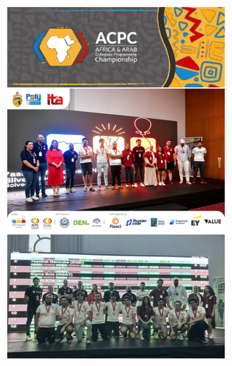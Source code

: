 <div align="center">
  <img src="acpc.jpeg" alt="Pong Game Screenshot" width="600">
</div>


<div align="center">
  <img src="team.jpeg" alt="Pong Game Screenshot" width="600">
</div>



<div align="center">
  <img src="tcpc.jpg" alt="Pong Game Screenshot" width="600">
</div>

